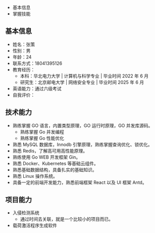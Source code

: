 - 基本信息
- 掌握技能

## 基本信息

- 姓名：张策
- 性别：男
- 年龄：24
- 联系方式：18041395126
- 教育经历：
	- 本科：华北电力大学 | 计算机与科学专业 | 毕业时间 2022 年 6 月
	- 研究生：北京邮电大学 | 网络安全专业 | 毕业时间 2025 年 6 月
- 英语能力：通过六级考试
- 自我评价：

## 技术能力

- 熟练掌握 GO 语言，内置类型原理，GO 运行时原理，GO 并发库源码。
	- 熟练掌握 Go 并发编程
	- 熟练掌握 Go 性能优化
- 熟悉 MySQL 数据库，Innodb 引擎原理，熟练掌握查询优化、锁优化。
- 熟悉 Redis，了解高可用高性能原理。
- 熟练使用 Go WEB 开发框架 Gin。
- 熟悉 Docker、Kubernetes 等基础云组件。
- 熟悉基础数据结构，具备扎实的基础知识。
- 熟悉 Linux 操作系统。
- 具备一定的前端开发能力，熟悉前端框架 React 以及 UI 框架 Antd。

## 项目能力

- 入侵检测系统
	- 通过时间去关联，就是一个比较小的项目而已。
- 载荷激活程序生成软件
